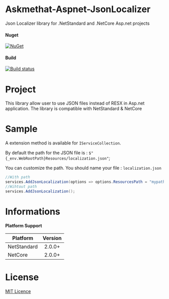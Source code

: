 # Askmethat-Aspnet-JsonLocalizer
Json Localizer library for .NetStandard and .NetCore Asp.net projects

#### Nuget
[![NuGet](https://img.shields.io/nuget/dt/Askmethat.Aspnet.JsonLocalize.svg)](https://www.nuget.org/packages/Askmethat.Aspnet.JsonLocalizer)

#### Build

[![Build status](https://ci.appveyor.com/api/projects/status/gt8vg0e2f9gapr2d/branch/master?svg=true)](https://ci.appveyor.com/project/AlexTeixeira/askmethat-aspnet-jsonlocalizer/branch/master)

# Project

This library allow user to use JSON files instead of RESX in Asp.net application.
The library is compatible with NetStandard & NetCore

# Sample

A extension method is available for `IServiceCollection`.

By default the path for the JSON file is : `$"{_env.WebRootPath}Resources/localization.json"`;

You can customize the path. You should name your file : `localization.json`

``` cs
//With path
services.AddJsonLocalization(options => options.ResourcesPath = "mypath");
//Wihtout path
services.AddJsonLocalization();
```

# Informations

**Platform Support**

|Platform|Version|
| -------------------  | :------------------: |
|NetStandard|2.0.0+|
|NetCore|2.0.0+|

# License

[MIT Licence](https://github.com/AlexTeixeira/Askmethat-Aspnet-JsonLocalizer/blob/master/LICENSE)
